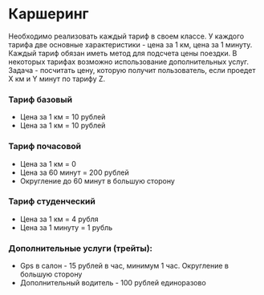 # Каршеринг
Необходимо реализовать каждый тариф в своем классе. У каждого тарифа две основные характеристики - цена за 1 км, цена за 1 минуту. Каждый тариф обязан иметь метод для подсчета цены поездки. В некоторых тарифах возможно использование дополнительных услуг. Задача - посчитать цену, которую получит пользователь, если проедет Х км и Y минут по тарифу Z.
### Тариф базовый
- Цена за 1 км = 10 рублей
- Цена за 1 км = 10 рублей
### Тариф почасовой
- Цена за 1 км = 0
- Цена за 60 минут = 200 рублей
- Округление до 60 минут в большую сторону
### Тариф студенческий
- Цена за 1 км = 4 рубля
- Цена за 1 минуту = 1 рубль
### Дополнительные услуги (трейты):
- Gps в салон - 15 рублей в час, минимум 1 час. Округление в большую сторону
- Дополнительный водитель - 100 рублей единоразово